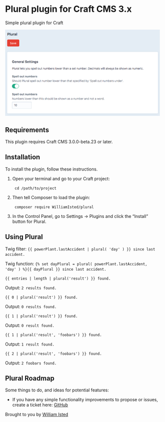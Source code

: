 # Plural plugin for Craft CMS 3.x

Simple plural plugin for Craft

![Screenshot](resources/img/screenshot.png)

## Requirements

This plugin requires Craft CMS 3.0.0-beta.23 or later.

## Installation

To install the plugin, follow these instructions.

1. Open your terminal and go to your Craft project:

        cd /path/to/project

2. Then tell Composer to load the plugin:

        composer require WilliamIsted/plural

3. In the Control Panel, go to Settings → Plugins and click the “Install” button for Plural.

## Using Plural

Twig filter: `{{ powerPlant.lastAccident | plural( 'day' ) }} since last accident.`

Twig function: `{% set dayPlural = plural( powerPlant.lastAccident, 'day' ) %}{{ dayPlural }} since last accident.`

```jinja
{{ entries | length | plural('result') }} found.
```
Output: `2 results found.`


```jinja
{{ 0 | plural('result') }} found.
```
Output: `0 results found.`


```jinja
{{ 1 | plural('result') }} found.
```
Output: `0 result found.`


```jinja
{{ 1 | plural('result', 'foobars') }} found.
```
Output: `1 result found.`


```jinja
{{ 2 | plural('result', 'foobars') }} found.
```
Output: `2 foobars found.`

## Plural Roadmap

Some things to do, and ideas for potential features:

* If you have any simple functionality improvements to propose or issues, create a ticket here: [GitHub](https://github.com/WilliamIsted/CraftPlural/issues)

Brought to you by [William Isted](https://twitter.com/WilliamIsted)
